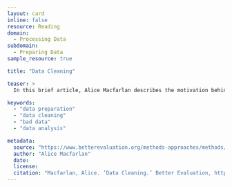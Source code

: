 ```yaml
---
layout: card
inline: false
resource: Reading
domain:
  - Processing Data
subdomain:
  - Preparing Data
sample_resource: true

title: "Data Cleaning"

teaser: >
  In this brief article, Alice Macfarlan describes the motivation behind careful data preparation and outlines a set of steps and questions to ask oneself when preparing data. Macfarlan also provides links to more information about the process of and motivation for cleaning data.

keywords:
  - "data preparation"
  - "data cleaning"
  - "bad data"
  - "data analysis"

metadata:
  source: "https://www.betterevaluation.org/methods-approaches/methods/data-cleaning#:~:text=Incorrect%20or%20inconsistent%20data%20can,important%20information%20or%20valid%20data"
  author: "Alice Macfarlan"
  date: 
  license: 
  citation: "Macfarlan, Alice. ’Data Cleaning.’ Better Evaluation, https://www.betterevaluation.org/methods-approaches/methods/data-cleaning#:~:text=Incorrect%20or%20inconsistent%20data%20can,important%20information%20or%20valid%20data. Accessed 31 July 2024."
---
```


